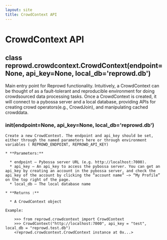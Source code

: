 ```yaml
---
layout: site
title: CrowdContext API
---
```

# CrowdContext API

## class reprowd.crowdcontext.CrowdContext(endpoint=None, api_key=None, local_db='reprowd.db')

  Main entry point for Reprowd functionality. Intuitively, a CrowdContext can be thought of as a fault-tolerant and reproducible environment for doing crowdsourced data processing tasks. Once a CrowdContext is created, it will connect to a pybossa server and a local database, providing APIs for creating crowd operators(e.g., CrowdJoin), and manipulating cached crowddata.

### __init__(endpoint=None, api_key=None, local_db='reprowd.db')

    Create a new CrowdContext. The endpoint and api_key should be set, either through the named parameters here or through environment variables ( REPROWD_ENDPOINT, REPROWD_API_KEY)

    * **Parameters:**

      * endpoint – Pybossa server URL (e.g. http://localhost:7000).
      * api_key – An api_key to access the pybossa server. You can get an api_key by creating an account in the pybossa server, and check the api_key of the account by clicking the “account name” –> “My Profile” on the top right of the page.
      * local_db – The local database name

    * **Returns :**

      * A CrowdContext object

    Example:

        >>> from reprowd.crowdcontext import CrowdContext
        >>> CrowdContext("http://localhost:7000", api_key = "test", local_db = "reprowd.test.db")  
        <reprowd.crowdcontext.CrowdContext instance at 0x...>
